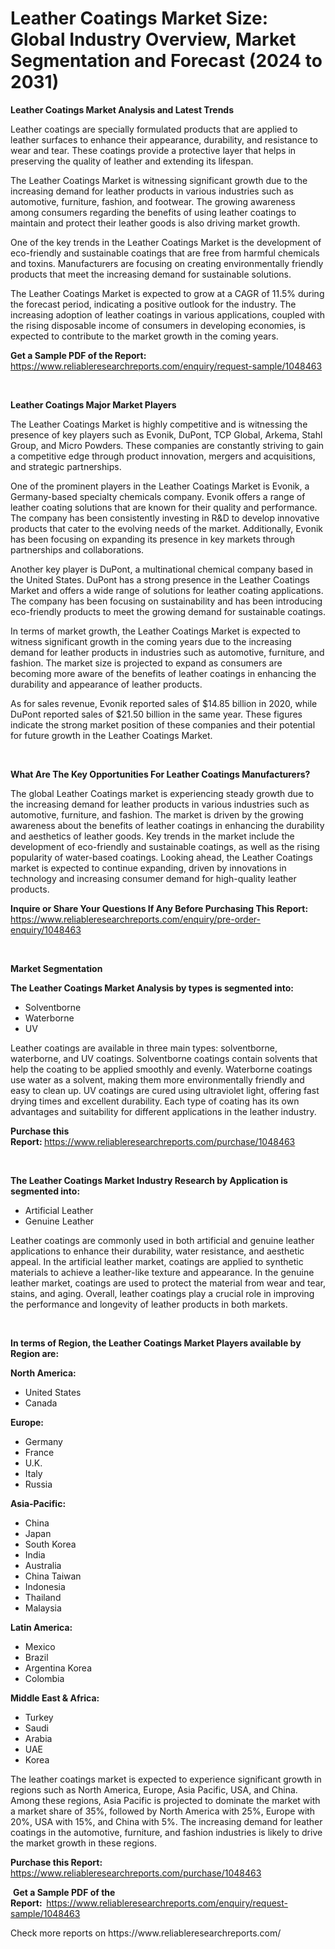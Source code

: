 <p><h1>Leather Coatings Market Size: Global Industry Overview, Market Segmentation and Forecast (2024 to 2031)</h1></p><p><strong>Leather Coatings Market Analysis and Latest Trends</strong></p>
<p><p>Leather coatings are specially formulated products that are applied to leather surfaces to enhance their appearance, durability, and resistance to wear and tear. These coatings provide a protective layer that helps in preserving the quality of leather and extending its lifespan.</p><p>The Leather Coatings Market is witnessing significant growth due to the increasing demand for leather products in various industries such as automotive, furniture, fashion, and footwear. The growing awareness among consumers regarding the benefits of using leather coatings to maintain and protect their leather goods is also driving market growth.</p><p>One of the key trends in the Leather Coatings Market is the development of eco-friendly and sustainable coatings that are free from harmful chemicals and toxins. Manufacturers are focusing on creating environmentally friendly products that meet the increasing demand for sustainable solutions.</p><p>The Leather Coatings Market is expected to grow at a CAGR of 11.5% during the forecast period, indicating a positive outlook for the industry. The increasing adoption of leather coatings in various applications, coupled with the rising disposable income of consumers in developing economies, is expected to contribute to the market growth in the coming years.</p></p>
<p><strong>Get a Sample PDF of the Report:&nbsp;</strong> <a href="https://www.reliableresearchreports.com/enquiry/request-sample/1048463">https://www.reliableresearchreports.com/enquiry/request-sample/1048463</a></p>
<p>&nbsp;</p>
<p><strong>Leather Coatings Major Market Players</strong></p>
<p><p>The Leather Coatings Market is highly competitive and is witnessing the presence of key players such as Evonik, DuPont, TCP Global, Arkema, Stahl Group, and Micro Powders. These companies are constantly striving to gain a competitive edge through product innovation, mergers and acquisitions, and strategic partnerships.</p><p>One of the prominent players in the Leather Coatings Market is Evonik, a Germany-based specialty chemicals company. Evonik offers a range of leather coating solutions that are known for their quality and performance. The company has been consistently investing in R&D to develop innovative products that cater to the evolving needs of the market. Additionally, Evonik has been focusing on expanding its presence in key markets through partnerships and collaborations.</p><p>Another key player is DuPont, a multinational chemical company based in the United States. DuPont has a strong presence in the Leather Coatings Market and offers a wide range of solutions for leather coating applications. The company has been focusing on sustainability and has been introducing eco-friendly products to meet the growing demand for sustainable coatings.</p><p>In terms of market growth, the Leather Coatings Market is expected to witness significant growth in the coming years due to the increasing demand for leather products in industries such as automotive, furniture, and fashion. The market size is projected to expand as consumers are becoming more aware of the benefits of leather coatings in enhancing the durability and appearance of leather products.</p><p>As for sales revenue, Evonik reported sales of $14.85 billion in 2020, while DuPont reported sales of $21.50 billion in the same year. These figures indicate the strong market position of these companies and their potential for future growth in the Leather Coatings Market.</p></p>
<p>&nbsp;</p>
<p><strong>What Are The Key Opportunities For Leather Coatings Manufacturers?</strong></p>
<p><p>The global Leather Coatings market is experiencing steady growth due to the increasing demand for leather products in various industries such as automotive, furniture, and fashion. The market is driven by the growing awareness about the benefits of leather coatings in enhancing the durability and aesthetics of leather goods. Key trends in the market include the development of eco-friendly and sustainable coatings, as well as the rising popularity of water-based coatings. Looking ahead, the Leather Coatings market is expected to continue expanding, driven by innovations in technology and increasing consumer demand for high-quality leather products.</p></p>
<p><strong>Inquire or Share Your Questions If Any Before Purchasing This Report:</strong> <a href="https://www.reliableresearchreports.com/enquiry/pre-order-enquiry/1048463">https://www.reliableresearchreports.com/enquiry/pre-order-enquiry/1048463</a></p>
<p>&nbsp;</p>
<p><strong>Market Segmentation</strong></p>
<p><strong>The Leather Coatings Market Analysis by types is segmented into:</strong></p>
<p><ul><li>Solventborne</li><li>Waterborne</li><li>UV</li></ul></p>
<p><p>Leather coatings are available in three main types: solventborne, waterborne, and UV coatings. Solventborne coatings contain solvents that help the coating to be applied smoothly and evenly. Waterborne coatings use water as a solvent, making them more environmentally friendly and easy to clean up. UV coatings are cured using ultraviolet light, offering fast drying times and excellent durability. Each type of coating has its own advantages and suitability for different applications in the leather industry.</p></p>
<p><strong>Purchase this Report:&nbsp;</strong><a href="https://www.reliableresearchreports.com/purchase/1048463">https://www.reliableresearchreports.com/purchase/1048463</a></p>
<p>&nbsp;</p>
<p><strong>The Leather Coatings Market Industry Research by Application is segmented into:</strong></p>
<p><ul><li>Artificial Leather</li><li>Genuine Leather</li></ul></p>
<p><p>Leather coatings are commonly used in both artificial and genuine leather applications to enhance their durability, water resistance, and aesthetic appeal. In the artificial leather market, coatings are applied to synthetic materials to achieve a leather-like texture and appearance. In the genuine leather market, coatings are used to protect the material from wear and tear, stains, and aging. Overall, leather coatings play a crucial role in improving the performance and longevity of leather products in both markets.</p></p>
<p>&nbsp;</p>
<p><strong>In terms of Region, the Leather Coatings Market Players available by Region are:</strong></p>
<p>
    <p> <strong> North America: </strong>
        <ul>
            <li>United States</li>
            <li>Canada</li>
        </ul>
        </p> 
    <p> <strong> Europe: </strong>
        <ul>
            <li>Germany</li>
            <li>France</li>
            <li>U.K.</li>
            <li>Italy</li>
            <li>Russia</li>
        </ul>
        </p> 
    <p> <strong> Asia-Pacific: </strong>
        <ul>
            <li>China</li>
            <li>Japan</li>
            <li>South Korea</li>
            <li>India</li>
            <li>Australia</li>
            <li>China Taiwan</li>
            <li>Indonesia</li>
            <li>Thailand</li>
            <li>Malaysia</li>
        </ul>
        </p> 
    <p> <strong> Latin America: </strong>
        <ul>
            <li>Mexico</li>
            <li>Brazil</li>
            <li>Argentina Korea</li>
            <li>Colombia</li>
        </ul>
        </p> 
    <p> <strong> Middle East & Africa: </strong>
        <ul>
            <li>Turkey</li>
            <li>Saudi</li>
            <li>Arabia</li>
            <li>UAE</li>
            <li>Korea</li>
        </ul>
    </p>
    </p>
<p><p>The leather coatings market is expected to experience significant growth in regions such as North America, Europe, Asia Pacific, USA, and China. Among these regions, Asia Pacific is projected to dominate the market with a market share of 35%, followed by North America with 25%, Europe with 20%, USA with 15%, and China with 5%. The increasing demand for leather coatings in the automotive, furniture, and fashion industries is likely to drive the market growth in these regions.</p></p>
<p><strong>Purchase this Report: </strong><a href="https://www.reliableresearchreports.com/purchase/1048463">https://www.reliableresearchreports.com/purchase/1048463</a></p>
<p>&nbsp;<strong>Get a Sample PDF of the Report:&nbsp;&nbsp;</strong><a href="https://www.reliableresearchreports.com/enquiry/request-sample/1048463">https://www.reliableresearchreports.com/enquiry/request-sample/1048463</a></p>
<p><strong></strong></p>
<p>Check more reports on https://www.reliableresearchreports.com/</p>